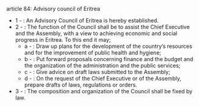 article 84: Advisory council of Eritrea

<ul>
			<li>1 - : An Advisory Council of Eritrea is hereby established.<ul>
			</ul></li>			<li>2 - : The function of the Council shall be to assist the Chief Executive and the Assembly, with a view to achieving economic and social progress in Eritrea. To this end it may;<ul>
						<li>a - : Draw up plans for the development of the country’s resources and for the improvement of public health and hygiene;<ul>
						</ul></li>						<li>b - : Put forward proposals concerning finance and the budget and the organization of the administration and the public services;<ul>
						</ul></li>						<li>c - : Give advice on draft laws submitted to the Assembly;<ul>
						</ul></li>						<li>d - : On the request of the Chief Executive or of the Assembly, prepare drafts of laws, regulations or orders.<ul>
						</ul></li>			</ul></li>			<li>3 - : The composition and organization of the Council shall be fixed by law.<ul>
			</ul></li></ul>